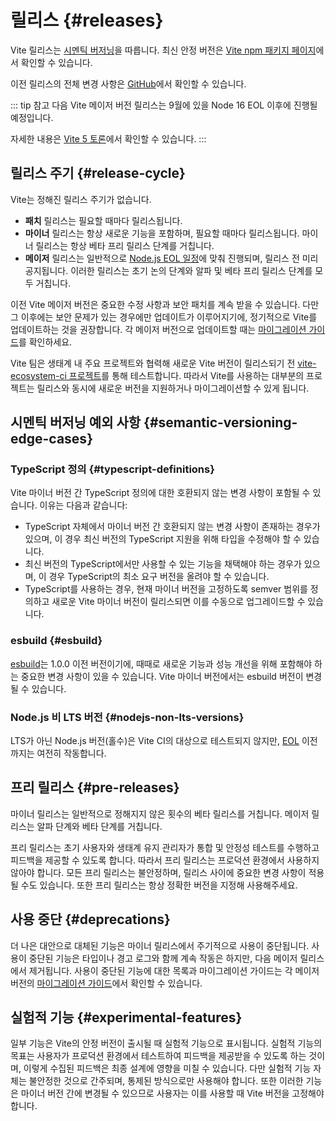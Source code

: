 # 릴리스 {#releases}

Vite 릴리스는 [시멘틱 버저닝](https://semver.org/)을 따릅니다. 최신 안정 버전은 [Vite npm 패키지 페이지](https://www.npmjs.com/package/vite)에서 확인할 수 있습니다.

이전 릴리스의 전체 변경 사항은 [GitHub](https://github.com/vitejs/vite/blob/main/packages/vite/CHANGELOG.md)에서 확인할 수 있습니다.

::: tip 참고
다음 Vite 메이저 버전 릴리스는 9월에 있을 Node 16 EOL 이후에 진행될 예정입니다.

자세한 내용은 [Vite 5 토론](https://github.com/vitejs/vite/discussions/12466)에서 확인할 수 있습니다.
:::

## 릴리스 주기 {#release-cycle}

Vite는 정해진 릴리스 주기가 없습니다.

- **패치** 릴리스는 필요할 때마다 릴리스됩니다.
- **마이너** 릴리스는 항상 새로운 기능을 포함하며, 필요할 때마다 릴리스됩니다. 마이너 릴리스는 항상 베타 프리 릴리스 단계를 거칩니다.
- **메이저** 릴리스는 일반적으로 [Node.js EOL 일정](https://endoflife.date/nodejs)에 맞춰 진행되며, 릴리스 전 미리 공지됩니다. 이러한 릴리스는 초기 논의 단계와 알파 및 베타 프리 릴리스 단계를 모두 거칩니다.

이전 Vite 메이저 버전은 중요한 수정 사항과 보안 패치를 계속 받을 수 있습니다. 다만 그 이후에는 보안 문제가 있는 경우에만 업데이트가 이루어지기에, 정기적으로 Vite를 업데이트하는 것을 권장합니다. 각 메이저 버전으로 업데이트할 때는 [마이그레이션 가이드](https://vitejs-kr.github.io/guide/migration.html)를 확인하세요.

Vite 팀은 생태계 내 주요 프로젝트와 협력해 새로운 Vite 버전이 릴리스되기 전 [vite-ecosystem-ci 프로젝트](https://github.com/vitejs/vite-ecosystem-ci)를 통해 테스트합니다. 따라서 Vite를 사용하는 대부분의 프로젝트는 릴리스와 동시에 새로운 버전을 지원하거나 마이그레이션할 수 있게 됩니다.

## 시멘틱 버저닝 예외 사항 {#semantic-versioning-edge-cases}

### TypeScript 정의 {#typescript-definitions}

Vite 마이너 버전 간 TypeScript 정의에 대한 호환되지 않는 변경 사항이 포함될 수 있습니다. 이유는 다음과 같습니다:

- TypeScript 자체에서 마이너 버전 간 호환되지 않는 변경 사항이 존재하는 경우가 있으며, 이 경우 최신 버전의 TypeScript 지원을 위해 타입을 수정해야 할 수 있습니다.
- 최신 버전의 TypeScript에서만 사용할 수 있는 기능을 채택해야 하는 경우가 있으며, 이 경우 TypeScript의 최소 요구 버전을 올려야 할 수 있습니다.
- TypeScript를 사용하는 경우, 현재 마이너 버전을 고정하도록 semver 범위를 정의하고 새로운 Vite 마이너 버전이 릴리스되면 이를 수동으로 업그레이드할 수 있습니다.

### esbuild {#esbuild}

[esbuild](https://esbuild.github.io/)는 1.0.0 이전 버전이기에, 때때로 새로운 기능과 성능 개선을 위해 포함해야 하는 중요한 변경 사항이 있을 수 있습니다. Vite 마이너 버전에서는 esbuild 버전이 변경될 수 있습니다.

### Node.js 비 LTS 버전 {#nodejs-non-lts-versions}

LTS가 아닌 Node.js 버전(홀수)은 Vite CI의 대상으로 테스트되지 않지만, [EOL](https://endoflife.date/nodejs) 이전까지는 여전히 작동합니다.

## 프리 릴리스​ {#pre-releases}

마이너 릴리스는 일반적으로 정해지지 않은 횟수의 베타 릴리스를 거칩니다. 메이저 릴리스는 알파 단계와 베타 단계를 거칩니다.

프리 릴리스는 초기 사용자와 생태계 유지 관리자가 통합 및 안정성 테스트를 수행하고 피드백을 제공할 수 있도록 합니다. 따라서 프리 릴리스는 프로덕션 환경에서 사용하지 않아야 합니다. 모든 프리 릴리스는 불안정하며, 릴리스 사이에 중요한 변경 사항이 적용될 수도 있습니다. 또한 프리 릴리스는 항상 정확한 버전을 지정해 사용해주세요.

## 사용 중단 {#deprecations}

더 나은 대안으로 대체된 기능은 마이너 릴리스에서 주기적으로 사용이 중단됩니다. 사용이 중단된 기능은 타입이나 경고 로그와 함께 계속 작동은 하지만, 다음 메이저 릴리스에서 제거됩니다. 사용이 중단된 기능에 대한 목록과 마이그레이션 가이드는 각 메이저 버전의 [마이그레이션 가이드](https://vitejs-kr.github.io/guide/migration.html)에서 확인할 수 있습니다.

## 실험적 기능 {#experimental-features}

일부 기능은 Vite의 안정 버전이 출시될 때 실험적 기능으로 표시됩니다. 실험적 기능의 목표는 사용자가 프로덕션 환경에서 테스트하여 피드백을 제공받을 수 있도록 하는 것이며, 이렇게 수집된 피드백은 최종 설계에 영향을 미칠 수 있습니다. 다만 실험적 기능 자체는 불안정한 것으로 간주되며, 통제된 방식으로만 사용해야 합니다. 또한 이러한 기능은 마이너 버전 간에 변경될 수 있으므로 사용자는 이를 사용할 때 Vite 버전을 고정해야 합니다.